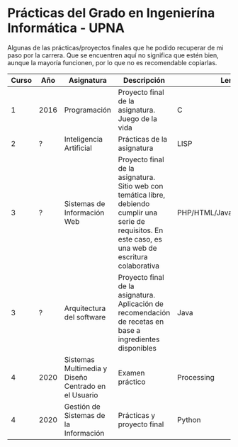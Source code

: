 # Prácticas del Grado en Ingenierína Informática - UPNA

Algunas de las prácticas/proyectos finales que he podido recuperar de mi paso por la carrera. Que se encuentren aquí no significa que estén bien, aunque la mayoría funcionen, por lo que no es recomendable copiarlas. 

| Curso | Año | Asignatura | Descripción | Lenguaje | Calificación | Funciona | Enlace |
|-------|-----|------------|-------------|----------|--------------|----------|--------|
|1| 2016 | Programación | Proyecto final de la asignatura.  Juego de la  vida | C | No presentado | ✔️ |[Enlace](1_Programación/juegodelavida6.c)|
|2| ? | Inteligencia Artificial | Prácticas de la asignatura | LISP | ? | ❓ |[Enlace](2_Inteligencia-Artificial/prácticas)|
|3| ? | Sistemas de Información Web | Proyecto final de la asignatura. Sitio web con temática libre, debiendo cumplir una serie de requisitos. En este caso, es una web de escritura colaborativa | PHP/HTML/JavaScript/CSS/MySQL | 10 | ✔️ |[Enlace](3_Sistemas-de-Información-Web\sailingstories)|
|3| ? | Arquitectura del software | Proyecto final de la asignatura. Aplicación de recomendación de recetas en base a ingredientes disponibles | Java | ? | ❓ |[Enlace](https://github.com/ibonn/ArqSoft)|
|4| 2020 | Sistemas Multimedia y Diseño Centrado en el Usuario | Examen práctico | Processing | 9.5 | ✔️ |[Enlace](4_Sistemas-Multimedia-y-Diseño-Centrado-en-el-Usuario)|
|4| 2020 | Gestión de Sistemas de la Información | Prácticas y proyecto final | Python | ? | ✔️ | [Prácticas](https://github.com/ibonn/240508)/[Proyecto final](https://github.com/amiirii/proyectoGSI)|